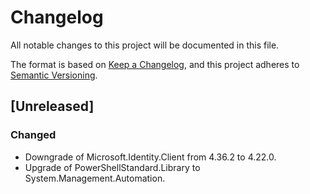 # Changelog

All notable changes to this project will be documented in this file.

The format is based on [Keep a Changelog](https://keepachangelog.com/en/1.0.0/),
and this project adheres to [Semantic Versioning](https://semver.org/spec/v2.0.0.html).

## [Unreleased]

### Changed

- Downgrade of Microsoft.Identity.Client from 4.36.2 to 4.22.0.
- Upgrade of PowerShellStandard.Library to System.Management.Automation.

<!-- markdownlint-configure-file {"MD024": { "siblings_only": true } } -->
